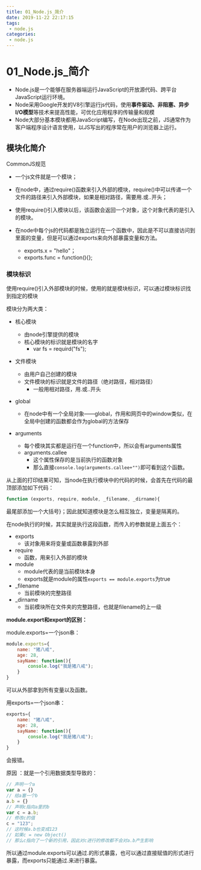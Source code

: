 ```yaml
---
title: 01_Node.js_简介
date: 2019-11-22 22:17:15
tags: 
 - node.js
categories:
 - node.js
---
```


# 01_Node.js_简介

- Node.js是一个能够在服务器端运行JavaScript的开放源代码、跨平台JavaScript运行环境。
- Node采用Google开发的V8引擎运行js代码，使用**事件驱动、非阻塞、异步I/O模型**等技术来提高性能，可优化应用程序的传输量和规模
- Node大部分基本模块都用JavaScript编写，在Node出现之前，JS通常作为客户端程序设计语言使用，以JS写出的程序常在用户的浏览器上运行。



## 模块化简介

CommonJS规范

- 一个js文件就是一个模块；

- 在node中，通过require()函数来引入外部的模块，require()中可以传递一个文件的路径来引入外部模块，如果是相对路径，需要用.或..开头；
- 使用require()引入模块以后，该函数会返回一个对象，这个对象代表的是引入的模块。
- 在node中每个js的代码都是独立运行在一个函数中，因此是不可以直接访问到里面的变量，但是可以通过exports来向外部暴露变量和方法。
  - exports.x = "hello"；
  - exports.func = function(){};



### 模块标识

使用require()引入外部模块的时候，使用的就是模块标识，可以通过模块标识找到指定的模块

模块分为两大类：

- 核心模块
  - 由node引擎提供的模块
  - 核心模块的标识就是模块的名字
    - var fs = requird("fs");
- 文件模块
  - 由用户自己创建的模块 
  - 文件模块的标识就是文件的路径（绝对路径，相对路径）
    - 一般用相对路径，用.或..开头



- global
  - 在node中有一个全局对象——global，作用和网页中的window类似，在全局中创建的函数都会作为global的方法保存
- arguments
  - 每个模块其实都是运行在一个function中，所以会有arguments属性
  - arguments.callee
    - 这个属性保存的是当前执行的函数对象
    - 那么直接`console.log(arguments.callee+"")`即可看到这个函数。

从上面的打印结果可知，当node在执行模块中的代码的时候，会首先在代码的最顶部添加如下代码：

```javascript
function (exports, require, module, _filename, _dirname){
```

最尾部添加一个大括号}；因此就知道模块是怎么相互独立，变量是隔离的。

在node执行的时候，其实就是执行这段函数，而传入的参数就是上面五个：

- exports
  - 该对象用来将变量或函数暴露到外部
- require
  - 函数，用来引入外部的模块
- module
  - module代表的是当前模块本身
  - exports就是module的属性`exports == module.exports`为true
- _filename
  - 当前模块的完整路径
- _dirname
  - 当前模块所在文件夹的完整路径，也就是filename的上一级



**module.export和export的区别：**

module.exports=一个json串：

```javascript
module.exports={
    name: "猪八戒",
    age: 28,
    sayName: function(){
        console.log("我是猪八戒");
    }
}
```

可以从外部拿到所有变量以及函数。

用exports=一个json串：

```javascript
exports={
    name: "猪八戒",
    age: 28,
    sayName: function(){
        console.log("我是猪八戒");
    }
}
```

会报错。

原因 ：就是一个引用数据类型导致的：

```javascript
// 声明一个a
var a = {}
// 给a塞一个b
a.b = {}
// 声明c指向a里的b
var c = a.b;
// 修改c的值
c = "123";
// 这时候a.b也变成123
// 如果c = new Object()
// 那么c指向了一个新的引用，因此对c进行的修改都不会对a.b产生影响
```

所以通过module.exports可以通过.的形式暴露，也可以通过直接赋值的形式进行暴露，而exports只能通过.来进行暴露。